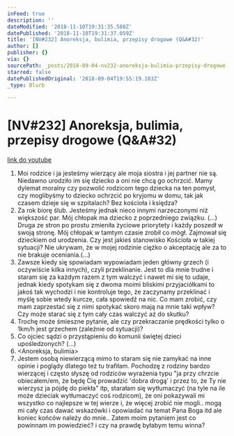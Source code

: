 ```yaml
---
inFeed: true
description: ''
dateModified: '2018-11-10T19:31:35.580Z'
datePublished: '2018-11-10T19:31:37.059Z'
title: '[NV#232] Anoreksja, bulimia, przepisy drogowe (Q&A#32)'
author: []
publisher: {}
via: {}
sourcePath: _posts/2018-09-04-nv232-anoreksja-bulimia-przepisy-drogowe-qanda32.md
starred: false
datePublishedOriginal: '2018-09-04T19:55:19.183Z'
_type: Blurb

---
```

# \[NV\#232\] Anoreksja, bulimia, przepisy drogowe (Q&A\#32)
[link do youtube][0]

1. Moi rodzice i ja jesteśmy wierzący ale moja siostra i jej partner nie są. Niedawno urodziło im się dziecko a oni nie chcą go ochrzcić. Mamy dylemat moralny czy pozwolić rodzicom tego dziecka na ten pomysł, czy moglibyśmy to dziecko ochrzcić po kryjomu w domu, tak jak czasem dzieje się w szpitalach? Bez kościoła i księdza?
2. Za rok biorę ślub. Jesteśmy jednak nieco innymi narzeczonymi niż większość par. Mój chłopak ma dziecko z poprzedniego związku. (...) Druga ze stron po prostu zmieniła życiowe priorytety i każdy poszedł w swoją stronę. Mój chłopak w tamtym czasie zrobił co mógł. Zajmował się dzieckiem od urodzenia. Czy jest jakieś stanowisko Kościoła w takiej sytuacji? Nie ukrywam, że w mojej rodzinie ciężko o akceptację ale za to nie brakuje oceniania.(...)
3. Zawsze kiedy się spowiadam wypowiadam jeden główny grzech (i oczywiście kilka innych), czyli przeklinanie. Jest to dla mnie trudne i staram się za każdym razem z tym walczyć i nawet mi się to udaje, jednak kiedy spotykam się z dwoma moimi bliskimi przyjaciółkami to jakoś tak wychodzi i nie kontroluje tego, że zaczynamy przeklinać i myślę sobie wtedy kurcze, cała spowiedź na nic. Co mam zrobić, czy mam zaprzestać się z nimi spotykać skoro mają na mnie taki wpływ? Czy może starać się z tym cały czas walczyć aż do skutku?
4. Trochę może śmieszne pytanie, ale czy przekraczanie prędkości tylko o 1km/h jest grzechem (zależnie od sytuacji)?
5. Co ojciec sądzi o przystąpieniu do komunii świętej dzieci upośledzonych? (...)
6. <Anoreksja, bulimia\>
7. Jestem osobą niewierzącą mimo to staram się nie zamykać na inne opinie i poglądy dlatego też tu trafiłam. Pochodzę z rodziny bardzo wierzącej i często słyszę od rodziców wyrażenia typu "ja przy chrzcie obiecałem/em, że będę Cię prowadzić 'dobra drogą' i przez to, że Ty nie wierzysz ja pójdę do piekła" itp, starałam się wytłumaczyć (na tyle na ile może dzieciak wytłumaczyć coś rodzicom), że oni pokazywali mi wszystko co najlepsze w tej wierze i, że więcej zrobić nie mogli.. mogą mi cały czas dawać wskazówki i opowiadać na temat Pana Boga itd ale koniec końców należy do mnie.. Zatem moim pytaniem jest co powinnam im powiedzieć? i czy na prawdę byłabym temu winna?

[0]: https://www.youtube.com/watch?v=48cAKVRIJhU